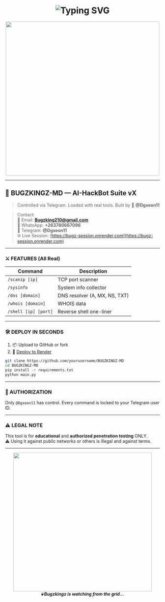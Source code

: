 <h1 align="center">
  <img src="https://readme-typing-svg.demolab.com?font=Fira+Code&size=27&pause=500&center=true&vCenter=true&width=900&lines=👾+BUGZKINGZ-MD+HackBot+Deployed+%F0%9F%94%92;Real+Tools+-+Telegram+Controlled+-+Ethical+Hacking;Welcome+Commander+Bugzkingz+%F0%9F%91%91" alt="Typing SVG" />
</h1>

<p align="center">
  <img src="https://raw.githubusercontent.com/evildevill/BannerHub/main/Banners/hacker5.gif" width="500"/>
</p>

---

## 🧠 BUGZKINGZ-MD — AI-HackBot Suite vX

> Controlled via Telegram. Loaded with real tools. Built by 👑 **@Dgxeon11**

> Contact:  
📧 Email: **Bugzking210@gmail.com**  
📱 WhatsApp: **+263780667096**  
📡 Telegram: **@Dgxeon11**  
🌐 Live Session: [https://bugz-session.onrender.com](https://bugz-session.onrender.com)

---

### ⚔️ FEATURES (All Real)

| Command | Description |
|---------|-------------|
| `/scanip [ip]` | TCP port scanner |
| `/sysinfo` | System info collector |
| `/dns [domain]` | DNS resolver (A, MX, NS, TXT) |
| `/whois [domain]` | WHOIS data |
| `/shell [ip] [port]` | Reverse shell one-liner |

---

### 🛠️ DEPLOY IN SECONDS

1. 📦 Upload to GitHub or fork
2. 🔗 [Deploy to Render](https://render.com)

```bash
git clone https://github.com/yourusername/BUGZKINGZ-MD
cd BUGZKINGZ-MD
pip install -r requirements.txt
python main.py
```

---

### 🔐 AUTHORIZATION

Only `@Dgxeon11` has control. Every command is locked to your Telegram user ID.

---

### ⚠️ LEGAL NOTE

This tool is for **educational** and **authorized penetration testing** ONLY.  
⚠️ Using it against public networks or others is illegal and against terms.

---

<p align="center">
  <img src="https://i.ibb.co/zhp5xbv/hack3.gif" width="450"/>
  <br>
  <b><i>💀 Bugzkingz is watching from the grid...</i></b>
</p>

